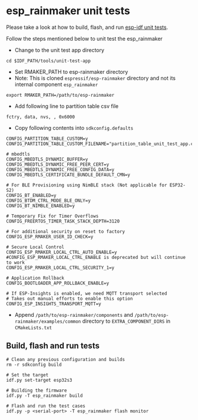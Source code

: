 # esp_rainmaker unit tests

Please take a look at how to build, flash, and run [esp-idf unit tests](https://github.com/espressif/esp-idf/tree/master/tools/unit-test-app#unit-test-app).

Follow the steps mentioned below to unit test the esp_rainmaker 

* Change to the unit test app directory
```
cd $IDF_PATH/tools/unit-test-app
```

* Set RMAKER_PATH to esp-rainmaker directory
* Note: This is cloned `espressif/esp-rainmaker` directory and not its internal component `esp_rainmaker`
```
export RMAKER_PATH=/path/to/esp-rainmaker
```

* Add following line to partition table csv file
```
fctry, data, nvs, , 0x6000
```

* Copy following contents into `sdkconfig.defaults`
```
CONFIG_PARTITION_TABLE_CUSTOM=y
CONFIG_PARTITION_TABLE_CUSTOM_FILENAME="partition_table_unit_test_app.csv"

# mbedtls
CONFIG_MBEDTLS_DYNAMIC_BUFFER=y
CONFIG_MBEDTLS_DYNAMIC_FREE_PEER_CERT=y
CONFIG_MBEDTLS_DYNAMIC_FREE_CONFIG_DATA=y
CONFIG_MBEDTLS_CERTIFICATE_BUNDLE_DEFAULT_CMN=y

# For BLE Provisioning using NimBLE stack (Not applicable for ESP32-S2)
CONFIG_BT_ENABLED=y
CONFIG_BTDM_CTRL_MODE_BLE_ONLY=y
CONFIG_BT_NIMBLE_ENABLED=y

# Temporary Fix for Timer Overflows
CONFIG_FREERTOS_TIMER_TASK_STACK_DEPTH=3120

# For additional security on reset to factory
CONFIG_ESP_RMAKER_USER_ID_CHECK=y

# Secure Local Control
CONFIG_ESP_RMAKER_LOCAL_CTRL_AUTO_ENABLE=y
#CONFIG_ESP_RMAKER_LOCAL_CTRL_ENABLE is deprecated but will continue to work
CONFIG_ESP_RMAKER_LOCAL_CTRL_SECURITY_1=y

# Application Rollback
CONFIG_BOOTLOADER_APP_ROLLBACK_ENABLE=y

# If ESP-Insights is enabled, we need MQTT transport selected
# Takes out manual efforts to enable this option
CONFIG_ESP_INSIGHTS_TRANSPORT_MQTT=y

```
* Append `/path/to/esp-rainmaker/components` and `/path/to/esp-rainmaker/examples/common` directory to `EXTRA_COMPONENT_DIRS` in `CMakeLists.txt`

## Build, flash and run tests
```
# Clean any previous configuration and builds
rm -r sdkconfig build

# Set the target
idf.py set-target esp32s3

# Building the firmware
idf.py -T esp_rainmaker build

# Flash and run the test cases
idf.py -p <serial-port> -T esp_rainmaker flash monitor
```
